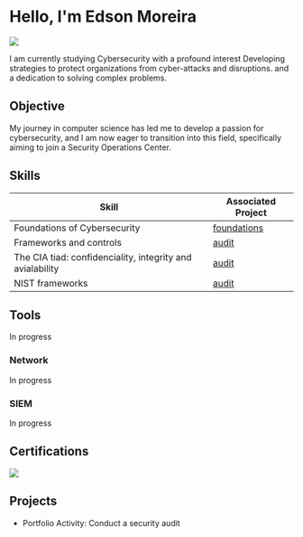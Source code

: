 # Hello, I'm Edson Moreira
<a href="https://linkedin.com/in/edson-moreira-bb941833a"><img src="https://img.shields.io/badge/-LinkedIn-0072b1?&style=for-the-badge&logo=linkedin&logoColor=white" /></a>

I am currently studying Cybersecurity with a profound interest Developing strategies to protect organizations from cyber-attacks and disruptions. and a dedication to solving complex problems.

## Objective


My journey in computer science has led me to develop a passion for cybersecurity, and I am now eager to transition into this field, specifically aiming to join a Security Operations Center.

## Skills

| Skill                                         | Associated Project         |
|-----------------------------------------------|----------------------------|
| Foundations of Cybersecurity         | <a href="https://www.coursera.org/learn/foundations-of-cybersecurity?specialization=google-cybersecurity">foundations</a>|
| Frameworks and controls              | <a href="https://www.coursera.org/learn/manage-security-risks?specialization=google-cybersecurity">audit</a>|
| The CIA tiad: confidenciality, integrity and avialability        |  <a href="https://www.coursera.org/learn/manage-security-risks?specialization=google-cybersecurity">audit</a>|
| NIST frameworks    | <a href="https://www.coursera.org/learn/manage-security-risks?specialization=google-cybersecurity">audit</a>|


## Tools
In progress

### Network
</div>
In progress



### SIEM
<div>
In progress
</div>

## Certifications
<div>
<img src="https://img.shields.io/badge/Coursera-004F8C?style=for-the-badge&logo=coursera&logoColor=white" />




## Projects
- Portfolio Activity: Conduct a security audit

